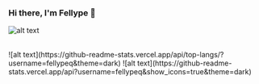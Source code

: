 ### Hi there, I'm Fellype 👋

![alt text](https://www.codewars.com/users/Fellype.Queiroz/badges/large)

<br>
![alt text](https://github-readme-stats.vercel.app/api/top-langs/?username=fellypeq&theme=dark)
![alt text](https://github-readme-stats.vercel.app/api?username=fellypeq&show_icons=true&theme=dark)

<!--
**FellypeQ/fellypeq** is a ✨ _special_ ✨ repository because its `README.md` (this file) appears on your GitHub profile.

Here are some ideas to get you started:

- 🔭 I’m currently working on ...
- 🌱 I’m currently learning ...
- 👯 I’m looking to collaborate on ...
- 🤔 I’m looking for help with ...
- 💬 Ask me about ...
- 📫 How to reach me: ...
- 😄 Pronouns: ...
- ⚡ Fun fact: ...
-->
